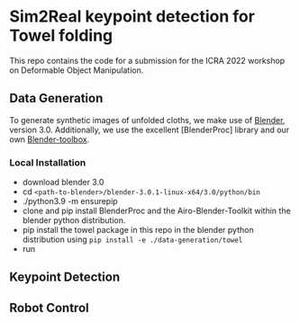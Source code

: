 # Sim2Real keypoint detection for Towel folding

This repo contains the code for a submission for the ICRA 2022 workshop on Deformable Object Manipulation.


## Data Generation

To generate synthetic images of unfolded cloths, we make use of [Blender](), version 3.0.
Additionally, we use the excellent [BlenderProc] library and our own [Blender-toolbox]().
### Local Installation
- download blender 3.0
- cd `<path-to-blender>/blender-3.0.1-linux-x64/3.0/python/bin`
- ./python3.9 -m ensurepip
- clone and pip install BlenderProc and the Airo-Blender-Toolkit within the blender python distribution.
- pip install the towel package in this repo in the blender python distribution using `pip install -e ./data-generation/towel`
- run

## Keypoint Detection

## Robot Control
